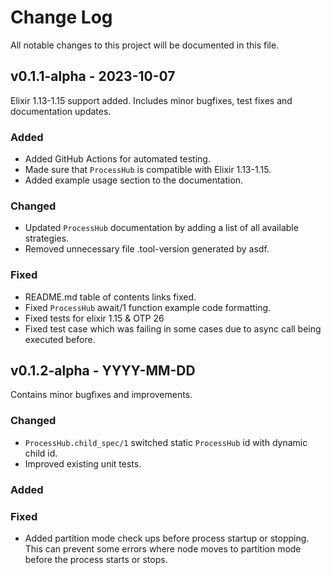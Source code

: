 # Change Log
All notable changes to this project will be documented in this file.

## v0.1.1-alpha - 2023-10-07

Elixir 1.13-1.15 support added.
Includes minor bugfixes, test fixes and documentation updates.

### Added
- Added GitHub Actions for automated testing.
- Made sure that `ProcessHub` is compatible with Elixir 1.13-1.15.
- Added example usage section to the documentation.

### Changed
- Updated `ProcessHub` documentation by adding a list of all available strategies.
- Removed unnecessary file .tool-version generated by asdf.

### Fixed
- README.md table of contents links fixed.
- Fixed `ProcessHub` await/1 function example code formatting.
- Fixed tests for elixir 1.15 & OTP 26
- Fixed test case which was failing in some cases due to async call being executed before.


## v0.1.2-alpha - YYYY-MM-DD

Contains minor bugfixes and improvements.

### Changed
- `ProcessHub.child_spec/1` switched static `ProcessHub` id with dynamic child id.
- Improved existing unit tests.

### Added

### Fixed
- Added partition mode check ups before process startup or stopping. This can prevent some errors
where node moves to partition mode before the process starts or stops.